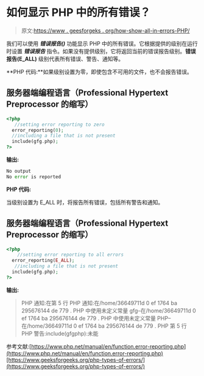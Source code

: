 # 如何显示 PHP 中的所有错误？

> 原文:[https://www . geesforgeks . org/how-show-all-in-errors-PHP/](https://www.geeksforgeeks.org/how-to-show-all-errors-in-php/)

我们可以使用 ***错误报告()*** 功能显示 PHP 中的所有错误。它根据提供的级别在运行时设置 ***错误报告*** 指令。如果没有提供级别，它将返回当前的错误报告级别。**错误报告(E_ALL)** 级别代表所有错误、警告、通知等。

**PHP 代码:**如果级别设置为零，即使包含不可用的文件，也不会报告错误。

## 服务器端编程语言（Professional Hypertext Preprocessor 的缩写）

```php
<?php
   //setting error reporting to zero
  error_reporting(0);
  //including a file that is not present
  include(gfg.php);
?>
```

**输出:**

```php
No output
No error is reported
```

**PHP 代码:**

当级别设置为 E_ALL 时，将报告所有错误，包括所有警告和通知。

## 服务器端编程语言（Professional Hypertext Preprocessor 的缩写）

```php
<?php
    //setting error reporting to all errors
  error_reporting(E_ALL);
   //including a file that is not present
  include(gfg.php);
?>
```

**输出:**

> PHP 通知:在第 5 行
> PHP 通知:在/home/36649711d 0 ef 1764 ba 295676144 de 779 . PHP 中使用未定义常量 gfg–在/home/36649711d 0 ef 1764 ba 295676144 de 779 . PHP 中使用未定义常量 PHP–在/home/36649711d 0 ef 1764 ba 295676144 de 779 . PHP 第 5 行
> PHP 警告:include(gfgphp):未能

参考文献:[https://www.php.net/manual/en/function.error-reporting.php](https://www.php.net/manual/en/function.error-reporting.php)[https://www.geeksforgeeks.org/php-types-of-errors/](https://www.geeksforgeeks.org/php-types-of-errors/)